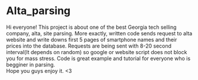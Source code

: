 # Alta_parsing

Hi everyone! This project is about one of the best Georgia tech selling company, alta, site parsing. More exactly,  written code sends request to alta website and write downs first 5 pages of smartphone names and their prices into the database. Requests are being sent with 8-20 second interval(It depends on random) so google or website script does not block you for mass stress. Code is great example and tutorial for everyone who is begginer in parsing.
<br/>
Hope you guys enjoy it. <3
